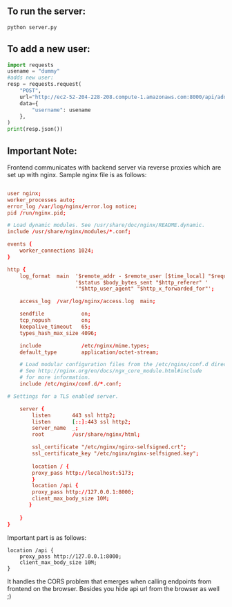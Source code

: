## To run the server:
```bash
python server.py
```
## To add a new user:

```python
import requests
usename = "dummy"
#adds new user:
resp = requests.request(
    "POST",
    url="http://ec2-52-204-228-208.compute-1.amazonaws.com:8000/api/add-user",
    data={
        "username": usename
    },
)
print(resp.json())
```

## Important Note:
Frontend communicates with backend server via reverse proxies which are set up with nginx. Sample nginx file is as follows:
```conf

user nginx;
worker_processes auto;
error_log /var/log/nginx/error.log notice;
pid /run/nginx.pid;

# Load dynamic modules. See /usr/share/doc/nginx/README.dynamic.
include /usr/share/nginx/modules/*.conf;

events {
    worker_connections 1024;
}

http {
    log_format  main  '$remote_addr - $remote_user [$time_local] "$request" '
                      '$status $body_bytes_sent "$http_referer" '
                      '"$http_user_agent" "$http_x_forwarded_for"';

    access_log  /var/log/nginx/access.log  main;

    sendfile            on;
    tcp_nopush          on;
    keepalive_timeout   65;
    types_hash_max_size 4096;

    include             /etc/nginx/mime.types;
    default_type        application/octet-stream;

    # Load modular configuration files from the /etc/nginx/conf.d directory.
    # See http://nginx.org/en/docs/ngx_core_module.html#include
    # for more information.
    include /etc/nginx/conf.d/*.conf;

# Settings for a TLS enabled server.

    server {
        listen       443 ssl http2;
        listen       [::]:443 ssl http2;
        server_name  _;
        root         /usr/share/nginx/html;

        ssl_certificate "/etc/nginx/nginx-selfsigned.crt";
        ssl_certificate_key "/etc/nginx/nginx-selfsigned.key";
        
        location / {
		proxy_pass http://localhost:5173;
	    }
        location /api {
		proxy_pass http://127.0.0.1:8000; 
		client_max_body_size 10M;
       }
 
    }
}
```
Important part is as follows:
```
location /api {
    proxy_pass http://127.0.0.1:8000; 
    client_max_body_size 10M;
}
```
It handles the CORS problem that emerges when calling endpoints from frontend on the browser. Besides you hide api url from the browser as well ;)

